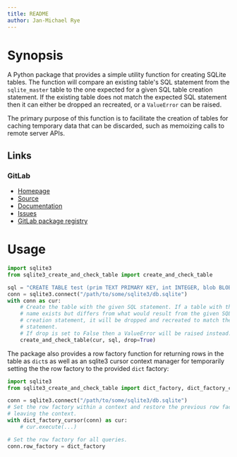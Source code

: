 ```yaml
---
title: README
author: Jan-Michael Rye
---
```


# Synopsis

A Python package that provides a simple utility function for creating SQLite tables. The function will compare an existing table's SQL statement from the `sqlite_master` table to the one expected for a given SQL table creation statement. If the existing table does not match the expected SQL statement then it can either be dropped an recreated, or a `ValueError` can be raised.

The primary purpose of this function is to facilitate the creation of tables for caching temporary data that can be discarded, such as memoizing calls to remote server APIs.

## Links

[insert: links 2]: #

### GitLab

* [Homepage](https://gitlab.inria.fr/jrye/sqlite3-create_and_check_table)
* [Source](https://gitlab.inria.fr/jrye/sqlite3-create_and_check_table.git)
* [Documentation](https://jrye.gitlabpages.inria.fr/sqlite3-create_and_check_table)
* [Issues](https://gitlab.inria.fr/jrye/sqlite3-create_and_check_table/-/issues)
* [GitLab package registry](https://gitlab.inria.fr/jrye/sqlite3-create_and_check_table/-/packages)

[/insert: links 2]: #

# Usage

~~~python
import sqlite3
from sqlite3_create_and_check_table import create_and_check_table

sql = "CREATE TABLE test (prim TEXT PRIMARY KEY, int INTEGER, blob BLOB NON NULL)"
conn = sqlite3.connect("/path/to/some/sqlite3/db.sqlite")
with conn as cur:
    # Create the table with the given SQL statement. If a table with the same
    # name exists but differs from what would result from the given SQL table
    # creation statement, it will be dropped and recreated to match the given
    # statement.
    # If drop is set to False then a ValueError will be raised instead.
    create_and_check_table(cur, sql, drop=True)
~~~

The package also provides a row factory function for returning rows in the table as `dict`s as well as an sqlite3 cursor context manager for temporarily setting the the row factory to the provided `dict` factory:

~~~python
import sqlite3
from sqlite3_create_and_check_table import dict_factory, dict_factory_cursor

conn = sqlite3.connect("/path/to/some/sqlite3/db.sqlite")
# Set the row factory within a context and restore the previous row factory when
# leaving the context.
with dict_factory_cursor(conn) as cur:
    # cur.execute(...)

# Set the row factory for all queries.
conn.row_factory = dict_factory
~~~
